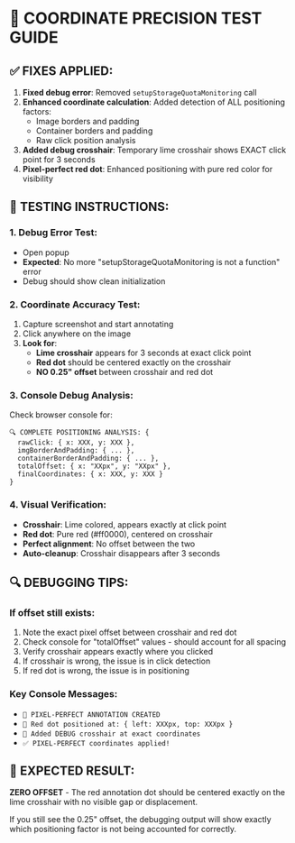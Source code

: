 # 🎯 COORDINATE PRECISION TEST GUIDE

## ✅ **FIXES APPLIED**:

1. **Fixed debug error**: Removed `setupStorageQuotaMonitoring` call
2. **Enhanced coordinate calculation**: Added detection of ALL positioning factors:
   - Image borders and padding  
   - Container borders and padding
   - Raw click position analysis
3. **Added debug crosshair**: Temporary lime crosshair shows EXACT click point for 3 seconds
4. **Pixel-perfect red dot**: Enhanced positioning with pure red color for visibility

## 🧪 **TESTING INSTRUCTIONS**:

### **1. Debug Error Test**:
- Open popup 
- **Expected**: No more "setupStorageQuotaMonitoring is not a function" error
- Debug should show clean initialization

### **2. Coordinate Accuracy Test**:
1. Capture screenshot and start annotating
2. Click anywhere on the image
3. **Look for**:
   - **Lime crosshair** appears for 3 seconds at exact click point
   - **Red dot** should be centered exactly on the crosshair
   - **NO 0.25" offset** between crosshair and red dot

### **3. Console Debug Analysis**:
Check browser console for:
```
🔍 COMPLETE POSITIONING ANALYSIS: {
  rawClick: { x: XXX, y: XXX },
  imgBorderAndPadding: { ... },
  containerBorderAndPadding: { ... },
  totalOffset: { x: "XXpx", y: "XXpx" },
  finalCoordinates: { x: XXX, y: XXX }
}
```

### **4. Visual Verification**:
- **Crosshair**: Lime colored, appears exactly at click point
- **Red dot**: Pure red (#ff0000), centered on crosshair  
- **Perfect alignment**: No offset between the two
- **Auto-cleanup**: Crosshair disappears after 3 seconds

## 🔍 **DEBUGGING TIPS**:

### **If offset still exists**:
1. Note the exact pixel offset between crosshair and red dot
2. Check console for "totalOffset" values - should account for all spacing
3. Verify crosshair appears exactly where you clicked
4. If crosshair is wrong, the issue is in click detection
5. If red dot is wrong, the issue is in positioning

### **Key Console Messages**:
- `🎯 PIXEL-PERFECT ANNOTATION CREATED`
- `🔴 Red dot positioned at: { left: XXXpx, top: XXXpx }`
- `🎯 Added DEBUG crosshair at exact coordinates`
- `✅ PIXEL-PERFECT coordinates applied!`

## 📏 **EXPECTED RESULT**:

**ZERO OFFSET** - The red annotation dot should be centered exactly on the lime crosshair with no visible gap or displacement.

If you still see the 0.25" offset, the debugging output will show exactly which positioning factor is not being accounted for correctly.